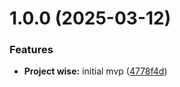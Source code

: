 # 1.0.0 (2025-03-12)


### Features

* **Project wise:** initial mvp ([4778f4d](https://github.com/Vernando05/github-user-repo-explorer/commit/4778f4d628116209be4db8e2859eef20fa7e140b))
